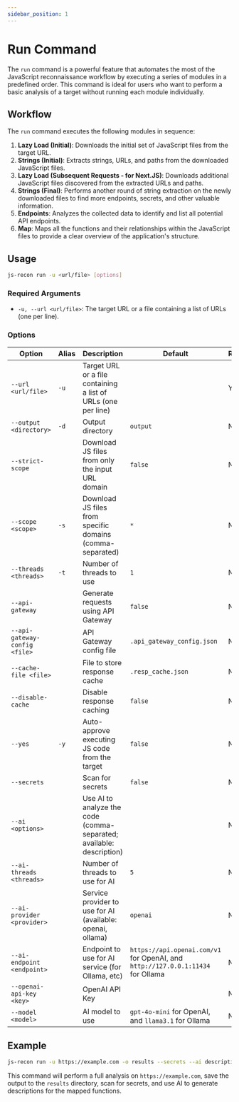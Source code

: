 ```yaml
---
sidebar_position: 1
---
```

# Run Command

The `run` command is a powerful feature that automates the most of the JavaScript reconnaissance workflow by executing a series of modules in a predefined order. This command is ideal for users who want to perform a basic analysis of a target without running each module individually.

## Workflow

The `run` command executes the following modules in sequence:

1.  **Lazy Load (Initial)**: Downloads the initial set of JavaScript files from the target URL.
2.  **Strings (Initial)**: Extracts strings, URLs, and paths from the downloaded JavaScript files.
3.  **Lazy Load (Subsequent Requests - for Next.JS)**: Downloads additional JavaScript files discovered from the extracted URLs and paths.
4.  **Strings (Final)**: Performs another round of string extraction on the newly downloaded files to find more endpoints, secrets, and other valuable information.
5.  **Endpoints**: Analyzes the collected data to identify and list all potential API endpoints.
6.  **Map**: Maps all the functions and their relationships within the JavaScript files to provide a clear overview of the application's structure.

## Usage

```bash
js-recon run -u <url/file> [options]
```

### Required Arguments

- `-u, --url <url/file>`: The target URL or a file containing a list of URLs (one per line).

### Options

| Option                        | Alias | Description                                                          | Default                                                                         | Required |
| ----------------------------- | ----- | -------------------------------------------------------------------- | ------------------------------------------------------------------------------- | -------- |
| `--url <url/file>`            | `-u`  | Target URL or a file containing a list of URLs (one per line)        |                                                                                 | Yes      |
| `--output <directory>`        | `-d`  | Output directory                                                     | `output`                                                                        | No       |
| `--strict-scope`              |       | Download JS files from only the input URL domain                     | `false`                                                                         | No       |
| `--scope <scope>`             | `-s`  | Download JS files from specific domains (comma-separated)            | `*`                                                                             | No       |
| `--threads <threads>`         | `-t`  | Number of threads to use                                             | `1`                                                                             | No       |
| `--api-gateway`               |       | Generate requests using API Gateway                                  | `false`                                                                         | No       |
| `--api-gateway-config <file>` |       | API Gateway config file                                              | `.api_gateway_config.json`                                                      | No       |
| `--cache-file <file>`         |       | File to store response cache                                         | `.resp_cache.json`                                                              | No       |
| `--disable-cache`             |       | Disable response caching                                             | `false`                                                                         | No       |
| `--yes`                       | `-y`  | Auto-approve executing JS code from the target                       | `false`                                                                         | No       |
| `--secrets`                   |       | Scan for secrets                                                     | `false`                                                                         | No       |
| `--ai <options>`              |       | Use AI to analyze the code (comma-separated; available: description) |                                                                                 | No       |
| `--ai-threads <threads>`      |       | Number of threads to use for AI                                      | `5`                                                                             | No       |
| `--ai-provider <provider>`    |       | Service provider to use for AI (available: openai, ollama)           | `openai`                                                                        | No       |
| `--ai-endpoint <endpoint>`    |       | Endpoint to use for AI service (for Ollama, etc)                     | `https://api.openai.com/v1` for OpenAI, and `http://127.0.0.1:11434` for Ollama | No       |
| `--openai-api-key <key>`      |       | OpenAI API Key                                                       |                                                                                 | No       |
| `--model <model>`             |       | AI model to use                                                      | `gpt-4o-mini` for OpenAI, and `llama3.1` for Ollama                             | No       |

## Example

```bash
js-recon run -u https://example.com -o results --secrets --ai description
```

This command will perform a full analysis on `https://example.com`, save the output to the `results` directory, scan for secrets, and use AI to generate descriptions for the mapped functions.
